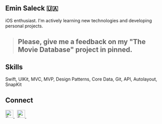 

## **Emin Saleck** 🇺🇦

iOS enthusiast. I'm actively learning new technologies and developing personal projects.


> ## **Please, give me a feedback on my "The Movie Database" project in pinned.**

## **Skills**
<p>
Swift, UIKit, MVC, MVP, Design Patterns, Core Data, Git, API, Autolayout, SnapKit
</p>


## **Connect**
 <a href="https://www.linkedin.com/in/eminsaleck1001/" target="_blank"> 
   <img align="" alt="Emin's LinkedIn" width="25px" src="https://www.vectorlogo.zone/logos/linkedin/linkedin-icon.svg" /> 
 </a> &nbsp;
<a href="mailto:lemin08@gmail.com" target="_blank"> 
   <img align="" alt="Emin's LinkedIn" width="25px" src="https://www.vectorlogo.zone/logos/gmail/gmail-icon.svg" /> 
 </a> &nbsp;

